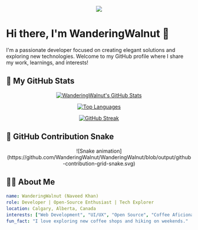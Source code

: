 <!-- Animated Header using Capsule Render -->
<p align="center">
  <img src="https://capsule-render.vercel.app/api?text=Hey%20Everyone!&animation=fadeIn&type=waving&color=gradient&height=100"/>
</p>

# Hi there, I'm WanderingWalnut 👋

I'm a passionate developer focused on creating elegant solutions and exploring new technologies. Welcome to my GitHub profile where I share my work, learnings, and interests!

## 🚀 My GitHub Stats

<p align="center">
  <!-- GitHub Stats Card with icons and a cool theme -->
  <a href="https://github.com/WanderingWalnut/github-readme-stats">
    <img src="https://github-readme-stats.vercel.app/api?username=WanderingWalnut&show_icons=true&theme=radical" alt="WanderingWalnut's GitHub Stats"/>
  </a>
</p>

<p align="center">
  <!-- Top Languages Card in a compact layout -->
  <a href="https://github.com/WanderingWalnut/github-readme-stats">
    <img src="https://github-readme-stats.vercel.app/api/top-langs/?username=WanderingWalnut&layout=compact&theme=radical" alt="Top Languages"/>
  </a>
</p>

<p align="center">
  <!-- GitHub Streak Card -->
  <a href="https://github.com/WanderingWalnut/github-readme-streak-stats">
    <img src="https://github-readme-streak-stats.herokuapp.com/?user=WanderingWalnut&theme=radical" alt="GitHub Streak"/>
  </a>
</p>

## 🐍 GitHub Contribution Snake

<p align="center">
  <!-- Snake game animation: Make sure your GitHub Action is set up to update this image -->
  ![Snake animation](https://github.com/WanderingWalnut/WanderingWalnut/blob/output/github-contribution-grid-snake.svg)
</p>

## 👨‍💻 About Me

```yaml
name: WanderingWalnut (Naveed Khan)
role: Developer | Open-Source Enthusiast | Tech Explorer
location: Calgary, Alberta, Canada
interests: ["Web Development", "UI/UX", "Open Source", "Coffee Aficionado"]
fun_fact: "I love exploring new coffee shops and hiking on weekends."
